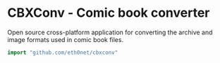 # CBXConv - Comic book converter

Open source cross-platform application for converting the archive and image formats used in comic book files.

```go
import "github.com/eth0net/cbxconv"
```
